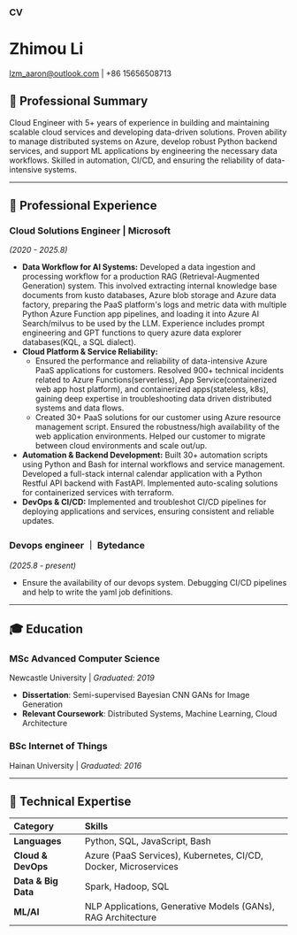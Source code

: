 
### **CV**

# Zhimou Li
lzm_aaron@outlook.com | +86 15656508713

## 🎯 Professional Summary
Cloud Engineer with 5+ years of experience in building and maintaining scalable cloud services and developing data-driven solutions. Proven ability to manage distributed systems on Azure, develop robust Python backend services, and support ML applications by engineering the necessary data workflows. Skilled in automation, CI/CD, and ensuring the reliability of data-intensive systems.

---

## 💼 Professional Experience

### **Cloud Solutions Engineer** | Microsoft
*(2020 - 2025.8)*

*   **Data Workflow for AI Systems:** Developed a data ingestion and processing workflow for a production RAG (Retrieval-Augmented Generation) system. This involved extracting internal knowledge base documents from kusto databases, Azure blob storage and Azure data factory, preparing the PaaS platform's logs and metric data with multiple Python Azure Function app pipelines, and loading it into Azure AI Search/milvus to be used by the LLM. Experience includes prompt engineering and GPT functions to query azure data explorer databases(KQL, a SQL dialect).
*   **Cloud Platform & Service Reliability:** 
    *   Ensured the performance and reliability of data-intensive Azure PaaS applications for customers. Resolved 900+ technical incidents related to Azure Functions(serverless), App Service(containerized web app host platform), and containerized apps(stateless, k8s), gaining deep expertise in troubleshooting data driven distributed systems and data flows.
    *   Created 30+ PaaS solutions for our customer using Azure resource management script. Ensured the robustness/high availability of the web application environments. Helped our customer to migrate between cloud environments and scale out/up. 
*   **Automation & Backend Development:** Built 30+ automation scripts using Python and Bash for internal workflows and service management. Developed a full-stack internal calendar application with a Python Restful API backend with FastAPI. Implemented auto-scaling solutions for containerized services with terraform.
*   **DevOps & CI/CD:** Implemented and troubleshot CI/CD pipelines for deploying applications and services, ensuring consistent and reliable updates.

### **Devops engineer** ｜ Bytedance
*(2025.8 - present)*
*   Ensure the availability of our devops system. Debugging CI/CD pipelines and help to write the yaml job definitions.

---

## 🎓 Education

### **MSc Advanced Computer Science**
Newcastle University | *Graduated: 2019*
*   **Dissertation**: Semi-supervised Bayesian CNN GANs for Image Generation
*   **Relevant Coursework**: Distributed Systems, Machine Learning, Cloud Architecture

### **BSc Internet of Things**
Hainan University | *Graduated: 2016*

---

## 🔧 Technical Expertise

| Category | Skills |
| :--- | :--- |
| **Languages** | Python, SQL, JavaScript, Bash |
| **Cloud & DevOps** | Azure (PaaS Services), Kubernetes, CI/CD, Docker, Microservices |
| **Data & Big Data** | Spark, Hadoop, SQL |
| **ML/AI** | NLP Applications, Generative Models (GANs), RAG Architecture |

